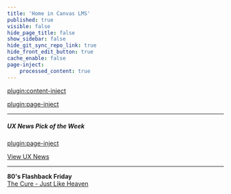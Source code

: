 ```yaml
---
title: 'Home in Canvas LMS'
published: true
visible: false
hide_page_title: false
show_sidebar: false
hide_git_sync_repo_link: true
hide_front_edit_button: true
cache_enable: false
page-inject:
    processed_content: true
---
```


[plugin:content-inject](/202/home/_reminders)

[plugin:page-inject](/202/home/_preparations)

<hr>

##### UX News Pick of the Week
[plugin:page-inject](/202/ux-news-pick-of-the-week)

[View UX News](https://canvas.sfu.ca/courses/53207/external_tools/13150)

<hr>

**80's Flashback Friday**  
[The Cure - Just Like Heaven](https://www.youtube.com/watch?v=q2aBn-QuPVw)
